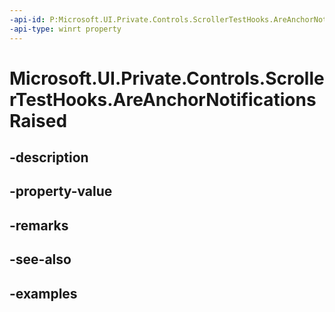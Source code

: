 ```yaml
---
-api-id: P:Microsoft.UI.Private.Controls.ScrollerTestHooks.AreAnchorNotificationsRaised
-api-type: winrt property
---
```


# Microsoft.UI.Private.Controls.ScrollerTestHooks.AreAnchorNotificationsRaised

<!--
public static bool AreAnchorNotificationsRaised { get; set; }
-->


## -description

## -property-value

## -remarks

## -see-also

## -examples


